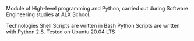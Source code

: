 Module of High-level programming and Python, carried out during  Software Engineering studies at ALX School.

Technologies
Shell Scripts are written in Bash 
Python Scripts are written with Python 2.8.
Tested on Ubuntu 20.04 LTS
